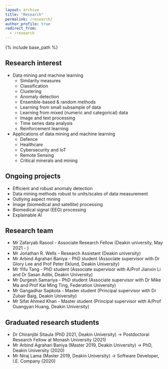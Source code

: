 ```yaml
---
layout: archive
title: "Research"
permalink: /research/
author_profile: true
redirect_from:
  - /research
---
```


{% include base_path %}

Research interest
-----------------
* Data mining and machine learning
  * Similarity measures
  * Classification
  * Clustering
  * Anomaly detection
  * Ensemble-based & random methods
  * Learning from small subsample of data
  * Learning from mixed (numeric and categorical) data
  * Image and text processing
  * Time series data analysis
  * Reinforcement learning
* Applications of data mining and machine learning
  * Defence 
  * Healthcare
  * Cybersecurity and IoT
  * Remote Sensing
  * Critical minerals and mining


Ongoing projects
----------------
* Efficient and robust anomaly detection
* Data mining methods robust to units/scales of data measurement
* Outlying aspect mining
* Image (biomedical and satellite) processing 
* Biomedical signal (EEG) processing
* Explainable AI

Research team
------------------------------
* Mr Zafaryab Rasool - Associate Research Fellow (Deakin university, May 2021 - )
* Mr Jonathan R. Wells - Research Assistant (Deakin university)
* Mr Arbind Agrahari Baniya - PhD student (Associate supervisor with Dr Glory Lee and Prof Peter Eklund, Deakin University)
* Mr Yifu Tang - PhD student (Associate supervisor with A/Prof Jianxin Li and Dr Sasan Adibi, Deakin University)
* Mr Durgesh Samariya - PhD student (Associate supervisor with Dr Mike Ma and Prof Kai Ming Ting, Federation University)
* Mr Gangadhar Sapkota - Master student (Principal supervisor with Dr Zubair Baig, Deakin University)
* Mr Sifat Ahmed Khan - Master student (Principal supervisor with A/Prof Guangyan Huang, Deakin University)

Graduated research students
---------------------------
* Dr Chiranjibi Sitaula (PhD 2021, Deakin University) -> Postdoctoral Research Fellow at Monash University (2021)
* Mr Arbind Agrahari Baniya (Master 2019, Deakin University) -> PhD, Deakin University (2020)
* Mr Niraj Lama (Master 2019, Deakin University) -> Software Developer, I.E. Company (2020)
